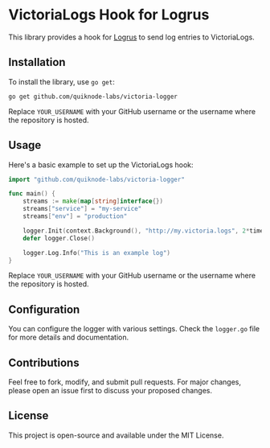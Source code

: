 
# VictoriaLogs Hook for Logrus

This library provides a hook for [Logrus](https://github.com/sirupsen/logrus) to send log entries to VictoriaLogs.

## Installation

To install the library, use `go get`:

```
go get github.com/quiknode-labs/victoria-logger
```

Replace `YOUR_USERNAME` with your GitHub username or the username where the repository is hosted.

## Usage

Here's a basic example to set up the VictoriaLogs hook:

```go
import "github.com/quiknode-labs/victoria-logger"

func main() {
    streams := make(map[string]interface{})
    streams["service"] = "my-service"
    streams["env"] = "production"

    logger.Init(context.Background(), "http://my.victoria.logs", 2*time.Second, 100, 3, 1*time.Second, streams)
    defer logger.Close()

    logger.Log.Info("This is an example log")
}
```

Replace `YOUR_USERNAME` with your GitHub username or the username where the repository is hosted.

## Configuration

You can configure the logger with various settings. Check the `logger.go` file for more details and documentation.

## Contributions

Feel free to fork, modify, and submit pull requests. For major changes, please open an issue first to discuss your proposed changes.

## License

This project is open-source and available under the MIT License.
